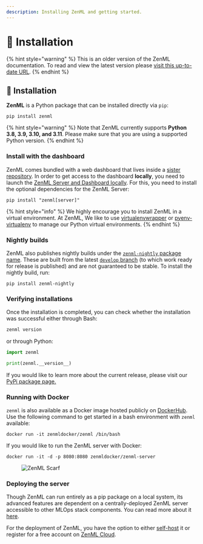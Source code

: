 ```yaml
---
description: Installing ZenML and getting started.
---
```


# 🧙 Installation

{% hint style="warning" %}
This is an older version of the ZenML documentation. To read and view the latest version please [visit this up-to-date URL](https://docs.zenml.io).
{% endhint %}

## 🧙 Installation

**ZenML** is a Python package that can be installed directly via `pip`:

```shell
pip install zenml
```

{% hint style="warning" %}
Note that ZenML currently supports **Python 3.8, 3.9, 3.10, and 3.11**. Please make sure that you are using a supported Python version.
{% endhint %}

### Install with the dashboard

ZenML comes bundled with a web dashboard that lives inside a [sister repository](https://github.com/zenml-io/zenml-dashboard). In order to get access to the dashboard **locally**, you need to launch the [ZenML Server and Dashboard locally](../deploying-zenml/zenml-self-hosted/zenml-self-hosted.md). For this, you need to install the optional dependencies for the ZenML Server:

```shell
pip install "zenml[server]"
```

{% hint style="info" %}
We highly encourage you to install ZenML in a virtual environment. At ZenML, We like to use [virtualenvwrapper](https://virtualenvwrapper.readthedocs.io/en/latest/) or [pyenv-virtualenv](https://github.com/pyenv/pyenv-virtualenv) to manage our Python virtual environments.
{% endhint %}

### Nightly builds

ZenML also publishes nightly builds under the [`zenml-nightly` package name](https://pypi.org/project/zenml-nightly/). These are built from the latest [`develop` branch](https://github.com/zenml-io/zenml/tree/develop) (to which work ready for release is published) and are not guaranteed to be stable. To install the nightly build, run:

```shell
pip install zenml-nightly
```

### Verifying installations

Once the installation is completed, you can check whether the installation was successful either through Bash:

```bash
zenml version
```

or through Python:

```python
import zenml

print(zenml.__version__)
```

If you would like to learn more about the current release, please visit our [PyPi package page.](https://pypi.org/project/zenml)

### Running with Docker

`zenml` is also available as a Docker image hosted publicly on [DockerHub](https://hub.docker.com/r/zenmldocker/zenml). Use the following command to get started in a bash environment with `zenml` available:

```shell
docker run -it zenmldocker/zenml /bin/bash
```

If you would like to run the ZenML server with Docker:

```shell
docker run -it -d -p 8080:8080 zenmldocker/zenml-server
```

<figure><img src="https://static.scarf.sh/a.png?x-pxid=f0b4f458-0a54-4fcd-aa95-d5ee424815bc" alt="ZenML Scarf"><figcaption></figcaption></figure>

### Deploying the server

Though ZenML can run entirely as a pip package on a local system, its advanced features are dependent on a centrally-deployed ZenML server accessible to other MLOps stack components. You can read more about it [here](../deploying-zenml/why-deploy-zenml.md).

For the deployment of ZenML, you have the option to either [self-host](../deploying-zenml/zenml-self-hosted/zenml-self-hosted.md) it or register for a free account on [ZenML Cloud](https://cloud.zenml.io/?utm\_source=docs\&utm\_medium=referral\_link\&utm\_campaign=cloud\_promotion\&utm\_content=signup\_link).
